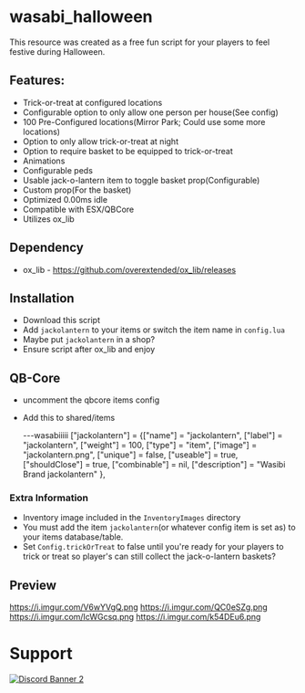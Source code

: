 # wasabi_halloween

This resource was created as a free fun script for your players to feel festive during Halloween.

## Features:

* Trick-or-treat at configured locations
* Configurable option to only allow one person per house(See config)
* 100 Pre-Configured locations(Mirror Park; Could use some more locations)
* Option to only allow trick-or-treat at night
* Option to require basket to be equipped to trick-or-treat
* Animations
* Configurable peds
* Usable jack-o-lantern item to toggle basket prop(Configurable)
* Custom prop(For the basket)
* Optimized 0.00ms idle
* Compatible with ESX/QBCore
* Utilizes ox_lib

## Dependency
+ ox_lib - https://github.com/overextended/ox_lib/releases

## Installation

- Download this script
- Add `jackolantern` to your items or switch the item name in `config.lua`
- Maybe put `jackolantern` in a shop?
- Ensure script after ox_lib and enjoy


## QB-Core
- uncomment the qbcore items config
- Add this to shared/items

	---wasabiiiii
    ["jackolantern"] 			 	 = {["name"] = "jackolantern", 				    ["label"] = "jackolantern", 			 ["weight"] = 100,  	["type"] = "item", 		["image"] = "jackolantern.png", 			["unique"] = false,     ["useable"] = true, 	["shouldClose"] = true,   ["combinable"] = nil,   ["description"] = "Wasibi Brand jackolantern" },


### Extra Information
- Inventory image included in the `InventoryImages` directory
- You must add the item `jackolantern`(or whatever config item is set as) to your items database/table.
- Set `Config.trickOrTreat` to false until you're ready for your players to trick or treat so player's can still collect the jack-o-lantern baskets?

## Preview
https://i.imgur.com/V6wYVgQ.png
https://i.imgur.com/QC0eSZg.png
https://i.imgur.com/IcWGcsq.png
https://i.imgur.com/k54DEu6.png


# Support
<a href='https://discord.gg/79zjvy4JMs'>![Discord Banner 2](https://discordapp.com/api/guilds/1025493337031049358/widget.png?style=banner2)</a>
